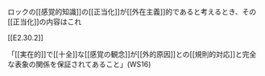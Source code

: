 ロックの[[感覚的知識]]の[[正当化]]が[[外在主義]]的であると考えるとき、その[[正当化]]の内容はこれ


[[E2.30.2]]


「[[実在的]]で[[十全]]な[[感覚の観念]]が[[外的原因]]との[[規則的対応]]と完全な表象の関係を保証されてあること」(WS16)